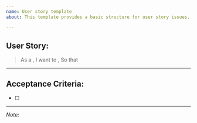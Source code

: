 ```yaml
---
name: User story template
about: This template provides a basic structure for user story issues.

---
```


## User Story:

> As a <role>,
I want to <action>,
So that <benefit>

---

## Acceptance Criteria:

- [ ] <list of tasks that must be completed for this issue to be closed>

---

_Note: <additional useful information>_
